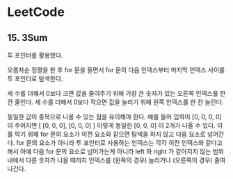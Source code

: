 # LeetCode

## 15. 3Sum

투 포인터를 활용했다.

오름차순 정렬을 한 후 for 문을 돌면서 for 문의 다음 인덱스부터 마지막 인덱스 사이를 투 포인터로 탐색한다. 

세 수를 더해서 0보다 크면 값을 줄여주기 위해 가장 큰 숫자가 있는 오른쪽 인덱스를 한 칸 줄인다. 세 수를 더해서 0보다 작으면 값을 늘리기 위해 왼쪽 인덱스를 한 칸 늘린다.

동일한 값이 중복으로 나올 수 있는 점을 유의해야 한다. 예를 들어 입력이 [0, 0, 0, 0] 이 주어지면 [ [0, 0, 0], [0, 0, 0] ] 이렇게 동일한 [0, 0, 0] 이 2개가 나올 수 있다. 이를 막기 위해 for 문의 요소가 이전 요소와 같으면 탐색을 하지 않고 다음 요소로 넘어간다. for 문의 요소가 아니라 투 포인터로 사용하는 인덱스는 각각 이전 인덱스와 같다고 해서 아예 다음 for 문의 요소로 넘어가는게 아니라 left 와 right 가 같아지지 않는 범위 내에서 다른 숫자가 나올 때까지 인덱스를 (왼쪽의 경우) 늘리거나 (오른쪽의 경우) 줄여나간다.

